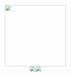 <div id="header" align="center">
  <img src="https://i.giphy.com/media/v1.Y2lkPTc5MGI3NjExMzB5dWlhdGJkNDM3dmR6dWthdnpqOWltNzhxenJsbG90cGV3a3ZycyZlcD12MV9pbnRlcm5hbF9naWZfYnlfaWQmY3Q9cw/dk931KSyz5sZjRvYhr/giphy.gif" width="200"/>
  <div id="badges">
    <a href="https://vk.com/id202565595">
      <img src="https://img.shields.io/badge/VK-blue?logo=vk&logoColor=white&style=flat-square"/>
    </a>
    <a href="https://t.me/alz_00b">
      <img src="https://img.shields.io/badge/Telegram-blue?logo=telegram&logoColor=white&style=flat-square"/>
    </a>
  </div>
</div>
